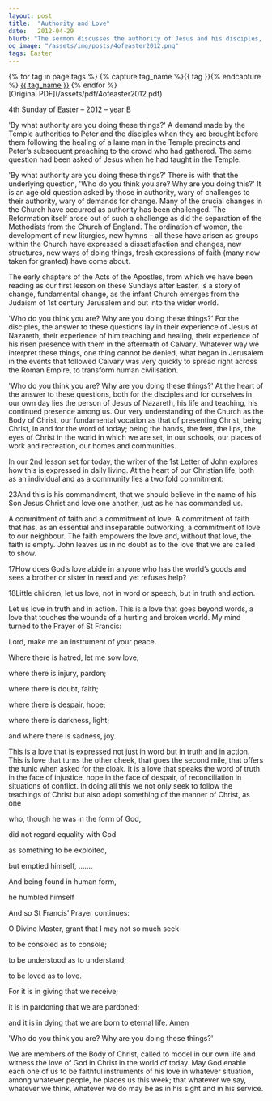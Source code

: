 ```yaml
---
layout: post
title:  "Authority and Love"
date:   2012-04-29
blurb: "The sermon discusses the authority of Jesus and his disciples, and how it was challenged by the temple authorities. It highlights the importance of faith and love in the Christian life, and how these should be expressed not just in words, but in truth and action. The sermon ends with a call to be faithful instruments of God's love in the world."
og_image: "/assets/img/posts/4ofeaster2012.png"
tags: Easter
---    
```

<div class="tag-pills">
  {% for tag in page.tags %}
    {% capture tag_name %}{{ tag }}{% endcapture %}
    <a href="{{ site.baseurl }}/tag/{{ tag_name | slugify }}" class="tag-pill">{{ tag_name }}</a>
  {% endfor %}
</div>
[Original PDF](/assets/pdf/4ofeaster2012.pdf)

4th Sunday of Easter – 2012 – year B

'By what authority are you doing these things?' A demand made by the Temple authorities to Peter and the disciples when they are brought before them following the healing of a lame man in the Temple precincts and Peter’s subsequent preaching to the crowd who had gathered. The same question had been asked of Jesus when he had taught in the Temple.

'By what authority are you doing these things?' There is with that the underlying question, 'Who do you think you are? Why are you doing this?' It is an age old question asked by those in authority, wary of challenges to their authority, wary of demands for change. Many of the crucial changes in the Church have occurred as authority has been challenged. The Reformation itself arose out of such a challenge as did the separation of the Methodists from the Church of England. The ordination of women, the development of new liturgies, new hymns – all these have arisen as groups within the Church have expressed a dissatisfaction and changes, new structures, new ways of doing things, fresh expressions of faith (many now taken for granted) have come about.

The early chapters of the Acts of the Apostles, from which we have been reading as our first lesson on these Sundays after Easter, is a story of change, fundamental change, as the infant Church emerges from the Judaism of 1st century Jerusalem and out into the wider world.

'Who do you think you are? Why are you doing these things?' For the disciples, the answer to these questions lay in their experience of Jesus of Nazareth, their experience of him teaching and healing, their experience of his risen presence with them in the aftermath of Calvary. Whatever way we interpret these things, one thing cannot be denied, what began in Jerusalem in the events that followed Calvary was very quickly to spread right across the Roman Empire, to transform human civilisation.

'Who do you think you are? Why are you doing these things?' At the heart of the answer to these questions, both for the disciples and for ourselves in our own day lies the person of Jesus of Nazareth, his life and teaching, his continued presence among us. Our very understanding of the Church as the Body of Christ, our fundamental vocation as that of presenting Christ, being Christ, in and for the word of today; being the hands, the feet, the lips, the eyes of Christ in the world in which we are set, in our schools, our places of work and recreation, our homes and communities.

In our 2nd lesson set for today, the writer of the 1st Letter of John explores how this is expressed in daily living. At the heart of our Christian life, both as an individual and as a community lies a two fold commitment:

23And this is his commandment, that we should believe in the name of his Son Jesus Christ and love one another, just as he has commanded us.

A commitment of faith and a commitment of love. A commitment of faith that has, as an essential and inseparable outworking, a commitment of love to our neighbour. The faith empowers the love and, without that love, the faith is empty. John leaves us in no doubt as to the love that we are called to show.

17How does God’s love abide in anyone who has the world’s goods and sees a brother or sister in need and yet refuses help?

18Little children, let us love, not in word or speech, but in truth and action.

Let us love in truth and in action. This is a love that goes beyond words, a love that touches the wounds of a hurting and broken world. My mind turned to the Prayer of St Francis:

Lord, make me an instrument of your peace.

Where there is hatred, let me sow love;

where there is injury, pardon;

where there is doubt, faith;

where there is despair, hope;

where there is darkness, light;

and where there is sadness, joy.

This is a love that is expressed not just in word but in truth and in action. This is love that turns the other cheek, that goes the second mile, that offers the tunic when asked for the cloak. It is a love that speaks the word of truth in the face of injustice, hope in the face of despair, of reconciliation in situations of conflict. In doing all this we not only seek to follow the teachings of Christ but also adopt something of the manner of Christ, as one

who, though he was in the form of God,

did not regard equality with God

as something to be exploited,

but emptied himself, …….

And being found in human form,

he humbled himself

And so St Francis’ Prayer continues:

O Divine Master, grant that I may not so much seek

to be consoled as to console;

to be understood as to understand;

to be loved as to love.

For it is in giving that we receive;

it is in pardoning that we are pardoned;

and it is in dying that we are born to eternal life. Amen

'Who do you think you are? Why are you doing these things?'

We are members of the Body of Christ, called to model in our own life and witness the love of God in Christ in the world of today. May God enable each one of us to be faithful instruments of his love in whatever situation, among whatever people, he places us this week; that whatever we say, whatever we think, whatever we do may be as in his sight and in his service.
